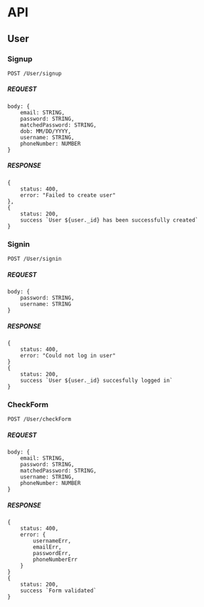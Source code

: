 # API

## User

### Signup

```
POST /User/signup
```

##### REQUEST

```
body: {
    email: STRING,
    password: STRING,
    matchedPassword: STRING,
    dob: MM/DD/YYYY,
    username: STRING,
    phoneNumber: NUMBER
}
```

##### RESPONSE

```
{
    status: 400,
    error: "Failed to create user"
},
{
    status: 200,
    success `User ${user._id} has been successfully created`
}
```

### Signin

```
POST /User/signin
```

##### REQUEST

```
body: {
    password: STRING,
    username: STRING
}
```

##### RESPONSE

```
{
    status: 400,
    error: "Could not log in user"
}
{
    status: 200,
    success `User ${user._id} succesfully logged in`
}
```

### CheckForm

```
POST /User/checkForm
```

##### REQUEST

```
body: {
    email: STRING,
    password: STRING,
    matchedPassword: STRING,
    username: STRING,
    phoneNumber: NUMBER
}
```

##### RESPONSE

```
{
    status: 400,
    error: {
        usernameErr,
        emailErr,
        passwordErr,
        phoneNumberErr
    }
}
{
    status: 200,
    success `Form validated`
}
```
